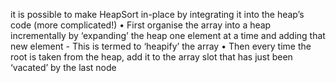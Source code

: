 it is possible to make HeapSort in-place by integrating it into the heap’s code (more complicated!) • First organise the array into a heap incrementally by ‘expanding’ the heap one element at a time and adding that new element - This is termed to ‘heapify’ the array 
• Then every time the root is taken from the heap, add it to the array slot that has just been ‘vacated’ by the last node